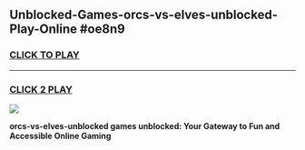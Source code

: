 
## Unblocked-Games-orcs-vs-elves-unblocked-Play-Online #oe8n9
<h3>
<a href="https://news.freeplayer.one?title=orcs-vs-elves-unblocked&ref=3">CLICK TO PLAY</a></h3>
<hr>

<h3>
<a href="https://news.freeplayer.one?title=orcs-vs-elves-unblocked&ref=3">CLICK 2 PLAY</a>
  
</h3>

<a href="https://news.freeplayer.one?title=orcs-vs-elves-unblocked&ref=3"><img src="https://clearcache.store/games.png"></a>


**orcs-vs-elves-unblocked games unblocked: Your Gateway to Fun and Accessible Online Gaming**
